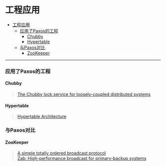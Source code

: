 # 工程应用
- [工程应用](#工程应用)
    - [应用了Paxos的工程](#应用了paxos的工程)
      - [Chubby](#chubby)
      - [Hypertable](#hypertable)
    - [与Paxos对比](#与paxos对比)
      - [ZooKeeper](#zookeeper)
---
### 应用了Paxos的工程
#### Chubby
> [The Chubby lock service for loosely-coupled distributed systems](https://static.googleusercontent.com/media/research.google.com/zh-CN//archive/chubby-osdi06.pdf)

#### Hypertable
> [Hypertable Architecture](https://hypertable.com/documentation/architecture/)

### 与Paxos对比
#### ZooKeeper
> [A simple totally ordered broadcast protocol](https://diyhpl.us/~bryan/papers2/distributed/distributed-systems/zab.totally-ordered-broadcast-protocol.2008.pdf)   
> [Zab: High-performance broadcast for primary-backup systems](https://www.cs.cornell.edu/courses/cs6452/2012sp/papers/zab-ieee.pdf)